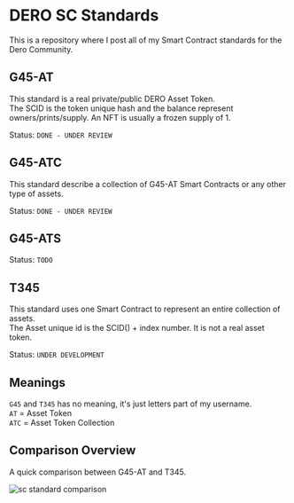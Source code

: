 # DERO SC Standards

This is a repository where I post all of my Smart Contract standards for the Dero Community.  

## G45-AT

This standard is a real private/public DERO Asset Token.  
The SCID is the token unique hash and the balance represent owners/prints/supply. An NFT is usually a frozen supply of 1.  

Status: `DONE - UNDER REVIEW`  

## G45-ATC

This standard describe a collection of G45-AT Smart Contracts or any other type of assets.  

Status: `DONE - UNDER REVIEW`  

## G45-ATS

Status: `TODO`  

## T345

This standard uses one Smart Contract to represent an entire collection of assets.  
The Asset unique id is the SCID() + index number. It is not a real asset token.  

Status: `UNDER DEVELOPMENT`  

## Meanings

`G45` and `T345` has no meaning, it's just letters part of my username.  
`AT` = Asset Token  
`ATC` = Asset Token Collection

## Comparison Overview

A quick comparison between G45-AT and T345.  

![sc standard comparison](https://github.com/g45t345rt/DERO-SC-Standards/blob/master/sc_comparison.png?raw=true)
